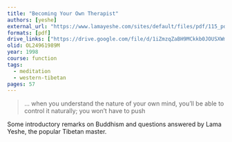 ```yaml
---
title: "Becoming Your Own Therapist"
authors: [yeshe]
external_url: "https://www.lamayeshe.com/sites/default/files/pdf/115_pdf.pdf"
formats: [pdf]
drive_links: ["https://drive.google.com/file/d/1iZmzqZaBH9MCkkb0JOUSXWmWqc6N0wZL/view?usp=drivesdk"]
olid: OL24961989M
year: 1998
course: function
tags:
  - meditation
  - western-tibetan
pages: 57
---
```


> … when you understand the nature of your own mind, you’ll be able to control it naturally; you won’t have to push

Some introductory remarks on Buddhism and questions answered by Lama Yeshe, the popular Tibetan master.
